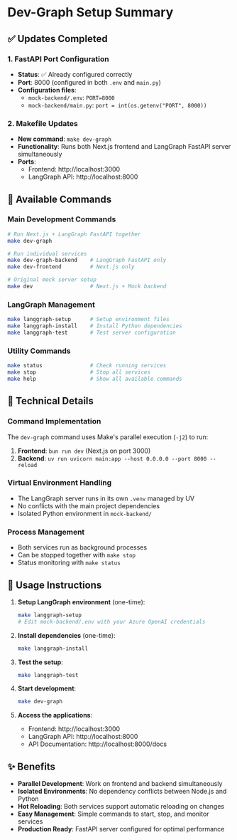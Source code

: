 # Dev-Graph Setup Summary

## ✅ Updates Completed

### 1. FastAPI Port Configuration
- **Status**: ✅ Already configured correctly
- **Port**: 8000 (configured in both `.env` and `main.py`)
- **Configuration files**:
  - `mock-backend/.env`: `PORT=8000`
  - `mock-backend/main.py`: `port = int(os.getenv("PORT", 8000))`

### 2. Makefile Updates
- **New command**: `make dev-graph`
- **Functionality**: Runs both Next.js frontend and LangGraph FastAPI server simultaneously
- **Ports**:
  - Frontend: http://localhost:3000
  - LangGraph API: http://localhost:8000

## 🚀 Available Commands

### Main Development Commands
```bash
# Run Next.js + LangGraph FastAPI together
make dev-graph

# Run individual services
make dev-graph-backend    # LangGraph FastAPI only
make dev-frontend         # Next.js only

# Original mock server setup
make dev                  # Next.js + Mock backend
```

### LangGraph Management
```bash
make langgraph-setup      # Setup environment files
make langgraph-install    # Install Python dependencies
make langgraph-test       # Test server configuration
```

### Utility Commands
```bash
make status               # Check running services
make stop                 # Stop all services
make help                 # Show all available commands
```

## 🔧 Technical Details

### Command Implementation
The `dev-graph` command uses Make's parallel execution (`-j2`) to run:
1. **Frontend**: `bun run dev` (Next.js on port 3000)
2. **Backend**: `uv run uvicorn main:app --host 0.0.0.0 --port 8000 --reload`

### Virtual Environment Handling
- The LangGraph server runs in its own `.venv` managed by UV
- No conflicts with the main project dependencies
- Isolated Python environment in `mock-backend/`

### Process Management
- Both services run as background processes
- Can be stopped together with `make stop`
- Status monitoring with `make status`

## 🎯 Usage Instructions

1. **Setup LangGraph environment** (one-time):
   ```bash
   make langgraph-setup
   # Edit mock-backend/.env with your Azure OpenAI credentials
   ```

2. **Install dependencies** (one-time):
   ```bash
   make langgraph-install
   ```

3. **Test the setup**:
   ```bash
   make langgraph-test
   ```

4. **Start development**:
   ```bash
   make dev-graph
   ```

5. **Access the applications**:
   - Frontend: http://localhost:3000
   - LangGraph API: http://localhost:8000
   - API Documentation: http://localhost:8000/docs

## ✨ Benefits

- **Parallel Development**: Work on frontend and backend simultaneously
- **Isolated Environments**: No dependency conflicts between Node.js and Python
- **Hot Reloading**: Both services support automatic reloading on changes
- **Easy Management**: Simple commands to start, stop, and monitor services
- **Production Ready**: FastAPI server configured for optimal performance